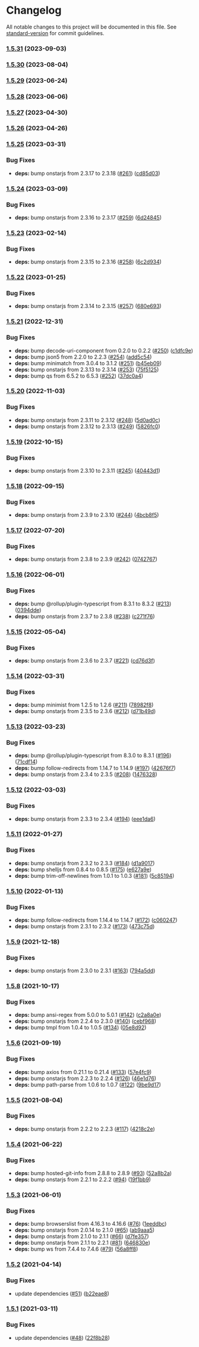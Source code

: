 # Changelog

All notable changes to this project will be documented in this file. See [standard-version](https://github.com/conventional-changelog/standard-version) for commit guidelines.

### [1.5.31](https://github.com/samrum/homebridge-onstar/compare/v1.5.30...v1.5.31) (2023-09-03)

### [1.5.30](https://github.com/samrum/homebridge-onstar/compare/v1.5.29...v1.5.30) (2023-08-04)

### [1.5.29](https://github.com/samrum/homebridge-onstar/compare/v1.5.28...v1.5.29) (2023-06-24)

### [1.5.28](https://github.com/samrum/homebridge-onstar/compare/v1.5.27...v1.5.28) (2023-06-06)

### [1.5.27](https://github.com/samrum/homebridge-onstar/compare/v1.5.26...v1.5.27) (2023-04-30)

### [1.5.26](https://github.com/samrum/homebridge-onstar/compare/v1.5.25...v1.5.26) (2023-04-26)

### [1.5.25](https://github.com/samrum/homebridge-onstar/compare/v1.5.24...v1.5.25) (2023-03-31)


### Bug Fixes

* **deps:** bump onstarjs from 2.3.17 to 2.3.18 ([#261](https://github.com/samrum/homebridge-onstar/issues/261)) ([cd85d03](https://github.com/samrum/homebridge-onstar/commit/cd85d03c990e8742cfffd4d3bc69000465178700))

### [1.5.24](https://github.com/samrum/homebridge-onstar/compare/v1.5.23...v1.5.24) (2023-03-09)


### Bug Fixes

* **deps:** bump onstarjs from 2.3.16 to 2.3.17 ([#259](https://github.com/samrum/homebridge-onstar/issues/259)) ([6d24845](https://github.com/samrum/homebridge-onstar/commit/6d248457b60241fa55cf54807f2cb633619dd8b1))

### [1.5.23](https://github.com/samrum/homebridge-onstar/compare/v1.5.22...v1.5.23) (2023-02-14)


### Bug Fixes

* **deps:** bump onstarjs from 2.3.15 to 2.3.16 ([#258](https://github.com/samrum/homebridge-onstar/issues/258)) ([6c2d934](https://github.com/samrum/homebridge-onstar/commit/6c2d93411fd45f4c11329bc2148a2e7d374af78f))

### [1.5.22](https://github.com/samrum/homebridge-onstar/compare/v1.5.21...v1.5.22) (2023-01-25)


### Bug Fixes

* **deps:** bump onstarjs from 2.3.14 to 2.3.15 ([#257](https://github.com/samrum/homebridge-onstar/issues/257)) ([680e693](https://github.com/samrum/homebridge-onstar/commit/680e69330731053b70c2a5d15ca05d5053b7320e))

### [1.5.21](https://github.com/samrum/homebridge-onstar/compare/v1.5.20...v1.5.21) (2022-12-31)


### Bug Fixes

* **deps:** bump decode-uri-component from 0.2.0 to 0.2.2 ([#250](https://github.com/samrum/homebridge-onstar/issues/250)) ([c1dfc9e](https://github.com/samrum/homebridge-onstar/commit/c1dfc9edbe69ab5b3e9cf4507b973827c311b15a))
* **deps:** bump json5 from 2.2.0 to 2.2.3 ([#254](https://github.com/samrum/homebridge-onstar/issues/254)) ([add5c54](https://github.com/samrum/homebridge-onstar/commit/add5c54e385756a33e32fa69814a5810657ab9f5))
* **deps:** bump minimatch from 3.0.4 to 3.1.2 ([#251](https://github.com/samrum/homebridge-onstar/issues/251)) ([b45eb09](https://github.com/samrum/homebridge-onstar/commit/b45eb0906929a10da6ec3b6223b03455326c3c7f))
* **deps:** bump onstarjs from 2.3.13 to 2.3.14 ([#253](https://github.com/samrum/homebridge-onstar/issues/253)) ([75f5125](https://github.com/samrum/homebridge-onstar/commit/75f5125ed703d65e0fb7e725fe6b1243174ec065))
* **deps:** bump qs from 6.5.2 to 6.5.3 ([#252](https://github.com/samrum/homebridge-onstar/issues/252)) ([37dc0a4](https://github.com/samrum/homebridge-onstar/commit/37dc0a407b18515d24add59237d58943a211638d))

### [1.5.20](https://github.com/samrum/homebridge-onstar/compare/v1.5.19...v1.5.20) (2022-11-03)


### Bug Fixes

* **deps:** bump onstarjs from 2.3.11 to 2.3.12 ([#248](https://github.com/samrum/homebridge-onstar/issues/248)) ([5d0ad0c](https://github.com/samrum/homebridge-onstar/commit/5d0ad0c53874fa72e8a69b1b4861ac61eeadf657))
* **deps:** bump onstarjs from 2.3.12 to 2.3.13 ([#249](https://github.com/samrum/homebridge-onstar/issues/249)) ([5826fc0](https://github.com/samrum/homebridge-onstar/commit/5826fc0a6c6badf44bf214e4703052c472840c54))

### [1.5.19](https://github.com/samrum/homebridge-onstar/compare/v1.5.18...v1.5.19) (2022-10-15)


### Bug Fixes

* **deps:** bump onstarjs from 2.3.10 to 2.3.11 ([#245](https://github.com/samrum/homebridge-onstar/issues/245)) ([40443d1](https://github.com/samrum/homebridge-onstar/commit/40443d1d3cd885fdc858912c8c3bdcacceae01bf))

### [1.5.18](https://github.com/samrum/homebridge-onstar/compare/v1.5.17...v1.5.18) (2022-09-15)


### Bug Fixes

* **deps:** bump onstarjs from 2.3.9 to 2.3.10 ([#244](https://github.com/samrum/homebridge-onstar/issues/244)) ([4bcb8f5](https://github.com/samrum/homebridge-onstar/commit/4bcb8f51edd3ef5332375f222ce3ea882b675262))

### [1.5.17](https://github.com/samrum/homebridge-onstar/compare/v1.5.16...v1.5.17) (2022-07-20)


### Bug Fixes

* **deps:** bump onstarjs from 2.3.8 to 2.3.9 ([#242](https://github.com/samrum/homebridge-onstar/issues/242)) ([0742767](https://github.com/samrum/homebridge-onstar/commit/0742767960c448228282f41e36a59a969f8f72a7))

### [1.5.16](https://github.com/samrum/homebridge-onstar/compare/v1.5.15...v1.5.16) (2022-06-01)


### Bug Fixes

* **deps:** bump @rollup/plugin-typescript from 8.3.1 to 8.3.2 ([#213](https://github.com/samrum/homebridge-onstar/issues/213)) ([0394dde](https://github.com/samrum/homebridge-onstar/commit/0394ddecaee86a9b08033f47462a87e57030213b))
* **deps:** bump onstarjs from 2.3.7 to 2.3.8 ([#238](https://github.com/samrum/homebridge-onstar/issues/238)) ([c271f76](https://github.com/samrum/homebridge-onstar/commit/c271f76db2999c2d9bdb298f9f884aa3511007da))

### [1.5.15](https://github.com/samrum/homebridge-onstar/compare/v1.5.14...v1.5.15) (2022-05-04)


### Bug Fixes

* **deps:** bump onstarjs from 2.3.6 to 2.3.7 ([#221](https://github.com/samrum/homebridge-onstar/issues/221)) ([cd76d3f](https://github.com/samrum/homebridge-onstar/commit/cd76d3f151987a578d16a4f59683a1bfb47bdc1c))

### [1.5.14](https://github.com/samrum/homebridge-onstar/compare/v1.5.13...v1.5.14) (2022-03-31)


### Bug Fixes

* **deps:** bump minimist from 1.2.5 to 1.2.6 ([#211](https://github.com/samrum/homebridge-onstar/issues/211)) ([78982f8](https://github.com/samrum/homebridge-onstar/commit/78982f8490b0e5e1b678d6c8d70329f0665fbf9a))
* **deps:** bump onstarjs from 2.3.5 to 2.3.6 ([#212](https://github.com/samrum/homebridge-onstar/issues/212)) ([d71b49d](https://github.com/samrum/homebridge-onstar/commit/d71b49d149ab6b9a096c84f9d5e6a893f9a31684))

### [1.5.13](https://github.com/samrum/homebridge-onstar/compare/v1.5.12...v1.5.13) (2022-03-23)


### Bug Fixes

* **deps:** bump @rollup/plugin-typescript from 8.3.0 to 8.3.1 ([#196](https://github.com/samrum/homebridge-onstar/issues/196)) ([71cdf14](https://github.com/samrum/homebridge-onstar/commit/71cdf1438bcd7da731e3203ddfe72bf7522e69ef))
* **deps:** bump follow-redirects from 1.14.7 to 1.14.9 ([#197](https://github.com/samrum/homebridge-onstar/issues/197)) ([42676f7](https://github.com/samrum/homebridge-onstar/commit/42676f7bc89d680ec468b0d63d3be03acfffff6f))
* **deps:** bump onstarjs from 2.3.4 to 2.3.5 ([#208](https://github.com/samrum/homebridge-onstar/issues/208)) ([1476328](https://github.com/samrum/homebridge-onstar/commit/1476328a269786514f3a9e482377d1e307a8ddd4))

### [1.5.12](https://github.com/samrum/homebridge-onstar/compare/v1.5.11...v1.5.12) (2022-03-03)


### Bug Fixes

* **deps:** bump onstarjs from 2.3.3 to 2.3.4 ([#194](https://github.com/samrum/homebridge-onstar/issues/194)) ([eee1da6](https://github.com/samrum/homebridge-onstar/commit/eee1da655ec255443fa43afdd46bd5ea4238aed0))

### [1.5.11](https://github.com/samrum/homebridge-onstar/compare/v1.5.10...v1.5.11) (2022-01-27)


### Bug Fixes

* **deps:** bump onstarjs from 2.3.2 to 2.3.3 ([#184](https://github.com/samrum/homebridge-onstar/issues/184)) ([d1a9017](https://github.com/samrum/homebridge-onstar/commit/d1a901725f0a60b088a716baa73dd0684a58c67c))
* **deps:** bump shelljs from 0.8.4 to 0.8.5 ([#175](https://github.com/samrum/homebridge-onstar/issues/175)) ([e627a9e](https://github.com/samrum/homebridge-onstar/commit/e627a9e3c31ad3baf3adf581548efdd5e316f0de))
* **deps:** bump trim-off-newlines from 1.0.1 to 1.0.3 ([#181](https://github.com/samrum/homebridge-onstar/issues/181)) ([5c85194](https://github.com/samrum/homebridge-onstar/commit/5c85194509cf1fd51d263334690a5d4a6054ccb7))

### [1.5.10](https://github.com/samrum/homebridge-onstar/compare/v1.5.9...v1.5.10) (2022-01-13)


### Bug Fixes

* **deps:** bump follow-redirects from 1.14.4 to 1.14.7 ([#172](https://github.com/samrum/homebridge-onstar/issues/172)) ([c060247](https://github.com/samrum/homebridge-onstar/commit/c060247bd5f48e5da121019364122f7be88f8e67))
* **deps:** bump onstarjs from 2.3.1 to 2.3.2 ([#173](https://github.com/samrum/homebridge-onstar/issues/173)) ([473c75d](https://github.com/samrum/homebridge-onstar/commit/473c75de5c9d674c470bcf46504a9b83d86a80f3))

### [1.5.9](https://github.com/samrum/homebridge-onstar/compare/v1.5.8...v1.5.9) (2021-12-18)


### Bug Fixes

* **deps:** bump onstarjs from 2.3.0 to 2.3.1 ([#163](https://github.com/samrum/homebridge-onstar/issues/163)) ([794a5dd](https://github.com/samrum/homebridge-onstar/commit/794a5ddcccb1b8761bb841c681390ac240b9c640))

### [1.5.8](https://github.com/samrum/homebridge-onstar/compare/v1.5.6...v1.5.8) (2021-10-17)


### Bug Fixes

* **deps:** bump ansi-regex from 5.0.0 to 5.0.1 ([#142](https://github.com/samrum/homebridge-onstar/issues/142)) ([c2a8a0e](https://github.com/samrum/homebridge-onstar/commit/c2a8a0e75a2ca4e323114372bfb751937fa709c8))
* **deps:** bump onstarjs from 2.2.4 to 2.3.0 ([#140](https://github.com/samrum/homebridge-onstar/issues/140)) ([cebf968](https://github.com/samrum/homebridge-onstar/commit/cebf9680590fedce273d80af07967b2224be951b))
* **deps:** bump tmpl from 1.0.4 to 1.0.5 ([#134](https://github.com/samrum/homebridge-onstar/issues/134)) ([05e8d92](https://github.com/samrum/homebridge-onstar/commit/05e8d9297b9606e4df590d38dd32b0e54f7206f5))

### [1.5.6](https://github.com/samrum/homebridge-onstar/compare/v1.5.5...v1.5.6) (2021-09-19)


### Bug Fixes

* **deps:** bump axios from 0.21.1 to 0.21.4 ([#133](https://github.com/samrum/homebridge-onstar/issues/133)) ([57e4fc9](https://github.com/samrum/homebridge-onstar/commit/57e4fc9519fe9563f19aea5fe86b4372bf299c78))
* **deps:** bump onstarjs from 2.2.3 to 2.2.4 ([#126](https://github.com/samrum/homebridge-onstar/issues/126)) ([46e1d76](https://github.com/samrum/homebridge-onstar/commit/46e1d7694f8eac7fa3f4575d5a6985ca921dc244))
* **deps:** bump path-parse from 1.0.6 to 1.0.7 ([#122](https://github.com/samrum/homebridge-onstar/issues/122)) ([9be9d17](https://github.com/samrum/homebridge-onstar/commit/9be9d17a0e0abf2186dab298a466f628c8237005))

### [1.5.5](https://github.com/samrum/homebridge-onstar/compare/v1.5.4...v1.5.5) (2021-08-04)


### Bug Fixes

* **deps:** bump onstarjs from 2.2.2 to 2.2.3 ([#117](https://github.com/samrum/homebridge-onstar/issues/117)) ([4218c2e](https://github.com/samrum/homebridge-onstar/commit/4218c2e8326c90a337589547f9899a0cec3fb1fe))

### [1.5.4](https://github.com/samrum/homebridge-onstar/compare/v1.5.3...v1.5.4) (2021-06-22)


### Bug Fixes

* **deps:** bump hosted-git-info from 2.8.8 to 2.8.9 ([#93](https://github.com/samrum/homebridge-onstar/issues/93)) ([52a8b2a](https://github.com/samrum/homebridge-onstar/commit/52a8b2a91d3a8d4cdde27fff980b6e5a5198aed5))
* **deps:** bump onstarjs from 2.2.1 to 2.2.2 ([#94](https://github.com/samrum/homebridge-onstar/issues/94)) ([19f1bb9](https://github.com/samrum/homebridge-onstar/commit/19f1bb994e0f2a49e8676b2cd2b09ee78567e563))

### [1.5.3](https://github.com/samrum/homebridge-onstar/compare/v1.5.2...v1.5.3) (2021-06-01)


### Bug Fixes

* **deps:** bump browserslist from 4.16.3 to 4.16.6 ([#76](https://github.com/samrum/homebridge-onstar/issues/76)) ([1eeddbc](https://github.com/samrum/homebridge-onstar/commit/1eeddbc5f92374b7eb4c1cf0081f01dde9c2fdaa))
* **deps:** bump onstarjs from 2.0.14 to 2.1.0 ([#65](https://github.com/samrum/homebridge-onstar/issues/65)) ([ab9aaa5](https://github.com/samrum/homebridge-onstar/commit/ab9aaa55d265e315871646c40e6b4c0fe2e818c0))
* **deps:** bump onstarjs from 2.1.0 to 2.1.1 ([#66](https://github.com/samrum/homebridge-onstar/issues/66)) ([d7fe357](https://github.com/samrum/homebridge-onstar/commit/d7fe35720b0332933d2419c01682462ae0e2c147))
* **deps:** bump onstarjs from 2.1.1 to 2.2.1 ([#81](https://github.com/samrum/homebridge-onstar/issues/81)) ([646830e](https://github.com/samrum/homebridge-onstar/commit/646830e31be3bb019cf727a9085959a4ebb21951))
* **deps:** bump ws from 7.4.4 to 7.4.6 ([#79](https://github.com/samrum/homebridge-onstar/issues/79)) ([56a8ff8](https://github.com/samrum/homebridge-onstar/commit/56a8ff82a8dc237feaa39c64d43d6dc3f4eddc89))

### [1.5.2](https://github.com/samrum/homebridge-onstar/compare/v1.5.1...v1.5.2) (2021-04-14)


### Bug Fixes

* update dependencies ([#51](https://github.com/samrum/homebridge-onstar/issues/51)) ([b22eae8](https://github.com/samrum/homebridge-onstar/commit/b22eae811f305bd1397c17bcb581157ec1d0f9a1))

### [1.5.1](https://github.com/samrum/homebridge-onstar/compare/v1.5.0...v1.5.1) (2021-03-11)


### Bug Fixes

* update dependencies ([#48](https://github.com/samrum/homebridge-onstar/issues/48)) ([22f8b28](https://github.com/samrum/homebridge-onstar/commit/22f8b28dc6478c4a2fdc08455f12882167502ad8))

